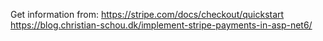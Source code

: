 ﻿Get information from:
https://stripe.com/docs/checkout/quickstart
https://blog.christian-schou.dk/implement-stripe-payments-in-asp-net6/